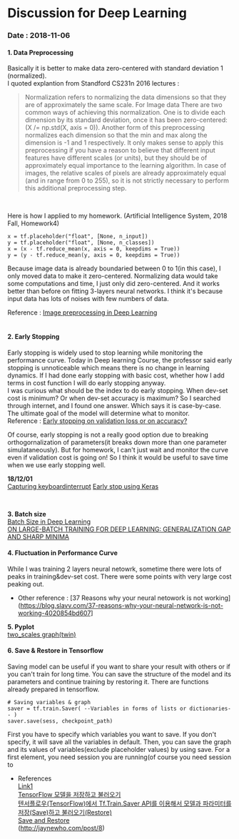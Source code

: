 # Discussion for Deep Learning 

### Date : 2018-11-06

#### __1. Data Preprocessing__ <br>
Basically it is better to make data zero-centered with standard deviation 1 (normalized). <br>
I quoted explantion from Standford CS231n 2016 lectures :
> Normalization refers to normalizing the data dimensions so that they are of approximately the same scale. For Image data There are two common ways of achieving this normalization. One is to divide each dimension by its standard deviation, once it has been zero-centered:
(X /= np.std(X, axis = 0)). Another form of this preprocessing normalizes each dimension so that the min and max along the dimension is -1 and 1 respectively. It only makes sense to apply this preprocessing if you have a reason to believe that different input features have different scales (or units), but they should be of approximately equal importance to the learning algorithm. In case of images, the relative scales of pixels are already approximately equal (and in range from 0 to 255), so it is not strictly necessary to perform this additional preprocessing step.
<br>

Here is how I applied to my homework. (Artificial Intelligence System, 2018 Fall, Homework4)

    x = tf.placeholder("float", [None, n_input])
    y = tf.placeholder("float", [None, n_classes])
    x = (x - tf.reduce_mean(x, axis = 0, keepdims = True))
    y = (y - tf.reduce_mean(y, axis = 0, keepdims = True))

Because image data is already boundaried between 0 to 1(in this case), I only moved data to make it zero-centered. Normalizing data would take some computations and time, I just only did zero-centered. And it works better than before on fitting 3-layers neural networks. I think it's because input data has lots of noises with few numbers of data.

Reference : [Image preprocessing in Deep Learning](https://stackoverflow.com/questions/41428868/image-preprocessing-in-deep-learning)
<br>
<br>

#### __2. Early Stopping__ <br>
Early stopping is widely used to stop learning while monitoring the performance curve. Today in Deep learning Course, the professor said early stopping is unnoticeable which means there is no change in learning dynamics. If I had done early stopping with basic cost, whether how I add terms in cost function I will do early stopping anyway.<br>
I was curious what should be the index to do early stopping. When dev-set cost is minimum? Or when dev-set accuracy is maximum? So I searched through internet, and I found one answer. Which says it is case-by-case. The ultimate goal of the model will determine what to monitor. 
<br>
Reference : [Early stopping on validation loss or on accuracy?](https://datascience.stackexchange.com/questions/37186/early-stopping-on-validation-loss-or-on-accuracy) <br>

Of course, early stopping is not a really good option due to breaking orthogornalization of parameters(it breaks down more than one parameter simulataneously). But for homework, I can't just wait and monitor the curve even if validation cost is going on! So I think it would be useful to save time when we use early stopping well.
<br>

**18/12/01** <br>
[Capturing keyboardinterrupt](https://stackoverflow.com/questions/4205317/capture-keyboardinterrupt-in-python-without-try-except)
[Early stop using Keras](https://chrisalbon.com/deep_learning/keras/neural_network_early_stopping/)

<br>

**3. Batch size** <br>
[Batch Size in Deep Learning](https://blog.lunit.io/2018/08/03/batch-size-in-deep-learning/)
<br>
[ON LARGE-BATCH TRAINING FOR DEEP LEARNING: GENERALIZATION GAP AND SHARP MINIMA](https://openreview.net/pdf?id=H1oyRlYgg)


#### **4. Fluctuation in Performance Curve** <br>
While I was training 2 layers neural netowrk, sometime there were lots of peaks in training&dev-set cost.
There were some points with very large cost peaking out. 
  - Other reference : [37 Reasons why your neural netowork is not working](https://blog.slavv.com/37-reasons-why-your-neural-network-is-not-working-4020854bd607] <br>
  
  
**5. Pyplot** <br>
[two_scales graph(twin)](https://matplotlib.org/examples/api/two_scales.html) <br>


#### **6. Save & Restore in Tensorflow** <br>
Saving model can be useful if you want to share your result with others or if you can't train for long time. You can save the structure of the model and its parameters and continue training by restoring it. There are functions already prepared in tensorflow. <br>

    # Saving variables & graph
    saver = tf.train.Saver( --Variables in forms of lists or dictionaries-- )
    saver.save(sess, checkpoint_path)

First you have to specify which variables you want to save. If you don't specify, it will save all the variables in default. Then, you can save the graph and its values of variables(exclude placeholder values) by using save. For a first element, you need session you are running(of course you need session to 


- References<br>
[Link1](https://cv-tricks.com/tensorflow-tutorial/save-restore-tensorflow-models-quick-complete-tutorial/) <br>
[TensorFlow 모델을 저장하고 불러오기](http://goodtogreate.tistory.com/entry/Saving-and-Restoring) <br>
[텐서플로우(TensorFlow)에서 Tf.Train.Saver API를 이용해서 모델과 파라미터를 저장(Save)하고 불러오기(Restore)](http://solarisailab.com/archives/2524) <br>
[Save and Restore](https://www.tensorflow.org/guide/saved_model) <br>
(http://jaynewho.com/post/8) <br>
